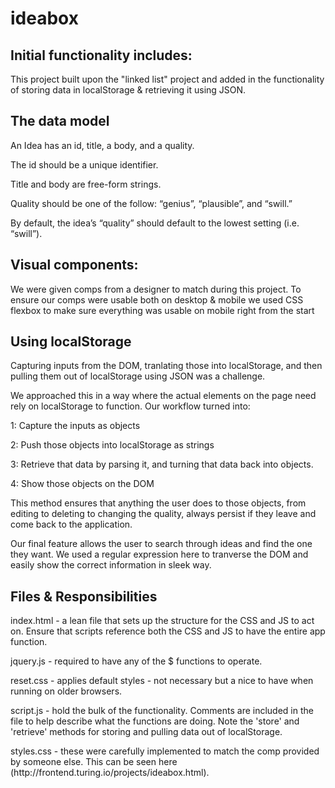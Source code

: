 <h1>ideabox</h1>
<h2>Initial functionality includes:</h2>
<p>This project built upon the "linked list" project and added in the functionality of storing data in localStorage & retrieving it using JSON.</p>
<h2>The data model</h2>
<p>An Idea has an id, title, a body, and a quality.</p>
<p>The id should be a unique identifier.</p>
<p>Title and body are free-form strings.</p>
<p>Quality should be one of the follow: “genius”, “plausible”, and “swill.”</p>
<p>By default, the idea’s “quality” should default to the lowest setting (i.e. “swill”).</p>

<h2>Visual components:</h2>
<p>We were given comps from a designer to match during this project. To ensure our comps were usable both on desktop & mobile
we used CSS flexbox to make sure everything was usable on mobile right from the start</p>

<h2>Using localStorage</h2>
<p>Capturing inputs from the DOM, tranlating those into localStorage, and then pulling them out of localStorage using JSON was a challenge.</p>
<p>We approached this in a way where the actual elements on the page need rely on localStorage to function. Our workflow turned into:</p>
<p>1: Capture the inputs as objects</p>
<p>2: Push those objects into localStorage as strings</p>
<p>3: Retrieve that data by parsing it, and turning that data back into objects.</p>
<p>4: Show those objects on the DOM</p>

<p>This method ensures that anything the user does to those objects, from editing to deleting to changing the quality, always persist if they leave and come back to the application.<p>

<p>Our final feature allows the user to search through ideas and find the one they want. We used a regular expression here to tranverse the DOM and easily show the correct information in sleek way.</p>

<h2>Files & Responsibilities</h2>
<p>index.html - a lean file that sets up the structure for the CSS and JS to act on. Ensure that scripts reference both the CSS and JS to have the entire app function.</p>
<p>jquery.js - required to have any of the $ functions to operate. 
<p>reset.css - applies default styles - not necessary but a nice to have when running on older browsers.</p>
<p>script.js - hold the bulk of the functionality. Comments are included in the file to help describe what the functions are doing. Note the 'store' and 'retrieve' methods for storing and pulling data out of localStorage.</p>
<p>styles.css - these were carefully implemented to match the comp provided by someone else. This can be seen here (http://frontend.turing.io/projects/ideabox.html).</p>

